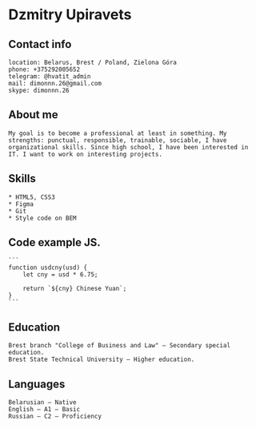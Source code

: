 # Dzmitry Upiravets

## Contact info
    location: Belarus, Brest / Poland, Zielona Góra
    phone: +375292005652
    telegram: @hvatit_admin
    mail: dimonnn.26@gmail.com
    skype: dimonnn.26

## About me
    My goal is to become a professional at least in something. My strengths: punctual, responsible, trainable, sociable, I have organizational skills. Since high school, I have been interested in IT. I want to work on interesting projects.

## Skills
    * HTML5, CSS3
    * Figma
    * Git
    * Style code on BEM

## Code example JS. 
    ```
    function usdcny(usd) {
        let cny = usd * 6.75;
  
        return `${cny} Chinese Yuan`;
    }
    ```

## Education
    Brest branch "College of Business and Law" – Secondary special education.
    Brest State Technical University – Higher education.

## Languages
    Belarusian — Native
    English — A1 — Basic
    Russian — C2 — Proficiency